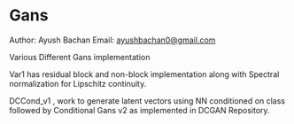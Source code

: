 # Gans
Author: Ayush Bachan
Email: ayushbachan0@gmail.com

Various Different Gans implementation

Var1 has residual block and non-block implementation along with Spectral normalization for Lipschitz continuity.

DCCond_v1 , work to generate latent vectors using NN conditioned on class followed by Conditional Gans v2 as implemented in DCGAN Repository.
